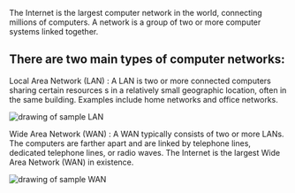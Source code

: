 The Internet is the largest computer network in the world, connecting
millions of computers. A network is a group of two or more computer
systems linked together.

## There are two main types of computer networks:

Local Area Network (LAN)
: A LAN is two or more connected computers sharing certain resources s
  in a relatively small geographic location, often in the same building. Examples include home networks and office networks.

  ![drawing of sample
  LAN](https://lh5.googleusercontent.com/5qNO1JxirmWPD5o1fwHmVaAqQO_8skC6dD91Jm-aeB14QgVBLP-RrK2_bX1viiIFWjEggMelBKSBXhFemRWjNkWmNyTOrGBwyO9vkHdzyYBXBP2AOLqQrTRKsC-e-MaT7sEGEEg)

Wide Area Network (WAN)
: A WAN typically consists of two or more LANs. The computers are
    farther apart and are linked by telephone lines, dedicated
    telephone lines, or radio waves. The Internet is the largest Wide Area Network (WAN) in existence.

  ![drawing of sample
  WAN](https://lh4.googleusercontent.com/jYNtYWfBXD_Wbs7uNk3kOk6GXr8w-DL8K9OnMo9U-SzDoEapZmbtx3cUm5Tcj0EbLcB5knJ3woYxc3ddWIiZ_hmJ3_jCFPllcbekO-cTUEuE2H7SFE6xDdTl5hl3H4V4T_8_yFg)
